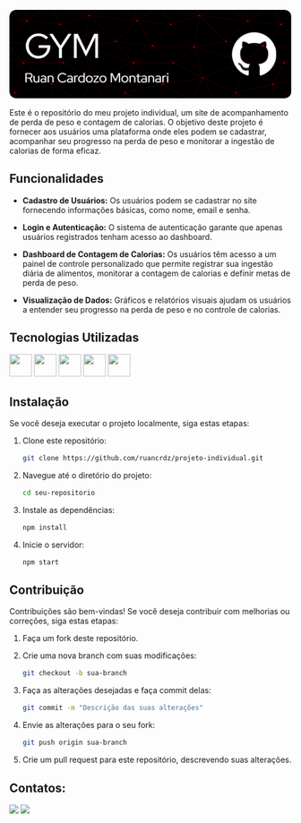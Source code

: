![Header](./github-header-image.png)

Este é o repositório do meu projeto individual, um site de acompanhamento de perda de peso e contagem de calorias. O objetivo deste projeto é fornecer aos usuários uma plataforma onde eles podem se cadastrar, acompanhar seu progresso na perda de peso e monitorar a ingestão de calorias de forma eficaz.

## Funcionalidades

- **Cadastro de Usuários:** Os usuários podem se cadastrar no site fornecendo informações básicas, como nome, email e senha.

- **Login e Autenticação:** O sistema de autenticação garante que apenas usuários registrados tenham acesso ao dashboard.

- **Dashboard de Contagem de Calorias:** Os usuários têm acesso a um painel de controle personalizado que permite registrar sua ingestão diária de alimentos, monitorar a contagem de calorias e definir metas de perda de peso.

- **Visualização de Dados:** Gráficos e relatórios visuais ajudam os usuários a entender seu progresso na perda de peso e no controle de calorias.

## Tecnologias Utilizadas

<link rel="stylesheet" href="https://cdn.jsdelivr.net/gh/devicons/devicon@v2.15.1/devicon.min.css">
                               
<img height="40px" width="40px" src="https://cdn.jsdelivr.net/gh/devicons/devicon/icons/html5/html5-original.svg" /> <img height="40px" width="40px" src="https://cdn.jsdelivr.net/gh/devicons/devicon/icons/css3/css3-original.svg" /> <img height="40px" width="40px" src="https://cdn.jsdelivr.net/gh/devicons/devicon/icons/javascript/javascript-original.svg" /> <img height="40px" width="40px" src="https://cdn.jsdelivr.net/gh/devicons/devicon/icons/nodejs/nodejs-original.svg" /> <img  height="40px" width="40px" src="https://cdn.jsdelivr.net/gh/devicons/devicon/icons/mysql/mysql-original.svg" />
          

## Instalação

Se você deseja executar o projeto localmente, siga estas etapas:

1. Clone este repositório:

   ```bash
   git clone https://github.com/ruancrdz/projeto-individual.git

2. Navegue até o diretório do projeto:
   
   ```bash
   cd seu-repositorio

3. Instale as dependências:

   ```bash
   npm install

4. Inicie o servidor:
   ```bash
   npm start

## Contribuição

Contribuições são bem-vindas! Se você deseja contribuir com melhorias ou correções, siga estas etapas:

1. Faça um fork deste repositório.
2. Crie uma nova branch com suas modificações:

   ```bash
   git checkout -b sua-branch

3. Faça as alterações desejadas e faça commit delas:
   ```bash
   git commit -m "Descrição das suas alterações"

4. Envie as alterações para o seu fork:
   ```bash
   git push origin sua-branch

5. Crie um pull request para este repositório, descrevendo suas alterações.

## Contatos:

<div>
<a href = "mailto:ruan.montanari@sptech.school"><img loading="lazy" src="https://img.shields.io/badge/Gmail-D14836?style=for-the-badge&logo=gmail&logoColor=white" target="_blank"></a>
<a href="https://www.linkedin.com/in/ruan-cardozo-montanari/" target="_blank"><img loading="lazy" src="https://img.shields.io/badge/-LinkedIn-%230077B5?style=for-the-badge&logo=linkedin&logoColor=white" target="_blank"></a>   
</div>
